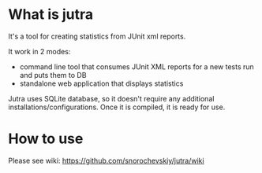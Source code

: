 What is jutra
=============
It's a tool for creating statistics from JUnit xml reports.

It work in 2 modes:
* command line tool that consumes JUnit XML reports for a new tests run and puts them to DB
* standalone web application that displays statistics

Jutra uses SQLite database, so it doesn't require any additional installations/configurations.
Once it is compiled, it is ready for use.

How to use
==========
Please see wiki: https://github.com/snorochevskiy/jutra/wiki
